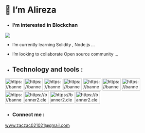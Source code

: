 # 👋 I’m Alireza
- ###  I’m interested in Blockchan
![](https://media2.giphy.com/media/Wu4TiWLLFqxk4KMRiU/200w.gif)



- I’m currently learning Solidity , Node.js ...
- I’m looking to collaborate Open source community ...

- ## Technology and tools :
<picture>
  <source media="(prefers-color-scheme: light)" srcset="https://1000logos.net/wp-content/uploads/2017/03/Linux-Logo-2008.png" width="60" height="40" >
  <img alt="https://banner2.cleanpng.com/20190418/rgf/kisspng-ethereum-portable-network-graphics-computer-icons-developers-icon-request-icon-ethereum-5cb941c1cb12b1.1213852915556448658318.jpg">
</picture>
<picture>
  <source media="(prefers-color-scheme: light)" srcset="https://raw.githubusercontent.com/devicons/devicon/master/icons/javascript/javascript-original.svg" width="60" height="40" >
  <img alt="https://banner2.cleanpng.com/20190418/rgf/kisspng-ethereum-portable-network-graphics-computer-icons-developers-icon-request-icon-ethereum-5cb941c1cb12b1.1213852915556448658318.jpg">
</picture>
<picture>
  <source media="(prefers-color-scheme: light)" srcset="https://raw.githubusercontent.com/devicons/devicon/master/icons/react/react-original-wordmark.svg" width="60" height="40" >
  <img alt="https://banner2.cleanpng.com/20190418/rgf/kisspng-ethereum-portable-network-graphics-computer-icons-developers-icon-request-icon-ethereum-5cb941c1cb12b1.1213852915556448658318.jpg">
</picture>
<picture>
  <source media="(prefers-color-scheme: light)" srcset="https://camo.githubusercontent.com/5fa137d222dde7b69acd22c6572a065ce3656e6ffa1f5e88c1b5c7a935af3cc6/68747470733a2f2f63646e2e6a7364656c6976722e6e65742f67682f64657669636f6e732f64657669636f6e2f69636f6e732f7673636f64652f7673636f64652d6f726967696e616c2e737667" width="60" height="40" >
  <img alt="https://banner2.cleanpng.com/20190418/rgf/kisspng-ethereum-portable-network-graphics-computer-icons-developers-icon-request-icon-ethereum-5cb941c1cb12b1.1213852915556448658318.jpg">
</picture>
<picture>
  <source media="(prefers-color-scheme: light)" srcset="https://camo.githubusercontent.com/7542f8f8890accb8a036480334c6a3c1e1af0aaf727bc855f5f4b340f0d15d4d/68747470733a2f2f63646e2e6a7364656c6976722e6e65742f67682f64657669636f6e732f64657669636f6e2f69636f6e732f736f6c69646974792f736f6c69646974792d706c61696e2e737667" width="60" height="40" >
  <img alt="https://banner2.cleanpng.com/20190418/rgf/kisspng-ethereum-portable-network-graphics-computer-icons-developers-icon-request-icon-ethereum-5cb941c1cb12b1.1213852915556448658318.jpg">
</picture>
<picture>
  <source media="(prefers-color-scheme: light)" srcset="https://github.com/BahadorGh/BahadorGh/raw/main/web3js.svg" width="60" height="40" >
  <img alt="https://banner2.cleanpng.com/20190418/rgf/kisspng-ethereum-portable-network-graphics-computer-icons-developers-icon-request-icon-ethereum-5cb941c1cb12b1.1213852915556448658318.jpg">
</picture>

<picture>
  <source media="(prefers-color-scheme: light)" srcset="https://github.com/BahadorGh/BahadorGh/raw/main/hardhat.svg" width="60" height="40">
  <img alt="https://banner2.cleanpng.com/20190418/rgf/kisspng-ethereum-portable-network-graphics-computer-icons-developers-icon-request-icon-ethereum-5cb941c1cb12b1.1213852915556448658318.jpg">
</picture>
<picture>
  <source media="(prefers-color-scheme: light)" srcset="https://camo.githubusercontent.com/9458ada3a77d85cfe488492d5098f39529b8ce085da57ed54c49a72723674d80/68747470733a2f2f74727566666c6573756974652e636f6d2f696d672f74727566666c652d6c6f676f6d61726b2e737667" width="60" height="40" >
  <img alt="https://banner2.cleanpng.com/20190418/rgf/kisspng-ethereum-portable-network-graphics-computer-icons-developers-icon-request-icon-ethereum-5cb941c1cb12b1.1213852915556448658318.jpg">
</picture>
<picture>
  <source media="(prefers-color-scheme: light)" srcset="https://miro.medium.com/v2/resize:fit:624/1*DzRcrzfID0tboVlA-gCiCw.png" width="80" height="40" >
  <img alt="https://banner2.cleanpng.com/20190418/rgf/kisspng-ethereum-portable-network-graphics-computer-icons-developers-icon-request-icon-ethereum-5cb941c1cb12b1.1213852915556448658318.jpg">
</picture>
<picture>
  <source media="(prefers-color-scheme: light)" srcset="https://logowik.com/content/uploads/images/infura8896.logowik.com.webp" width="80" height="40" >
  <img alt="https://banner2.cleanpng.com/20190418/rgf/kisspng-ethereum-portable-network-graphics-computer-icons-developers-icon-request-icon-ethereum-5cb941c1cb12b1.1213852915556448658318.jpg">
</picture>
<picture>
  <source media="(prefers-color-scheme: light)" srcset="https://logowik.com/content/uploads/images/alchemy2038.jpg" width="80" height="40">
  <img alt="https://banner2.cleanpng.com/20190418/rgf/kisspng-ethereum-portable-network-graphics-computer-icons-developers-icon-request-icon-ethereum-5cb941c1cb12b1.1213852915556448658318.jpg">
</picture>

- ### Connect me :

www.zaczac021021@gmail.com

